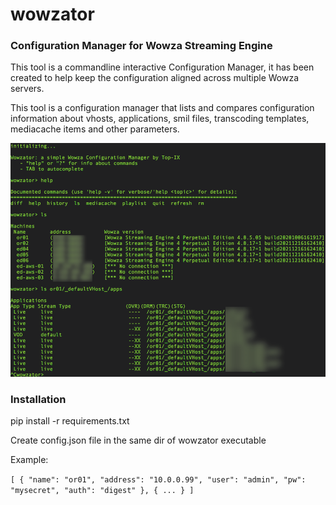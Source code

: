 # wowzator
### Configuration Manager for Wowza Streaming Engine

This tool is a commandline interactive Configuration Manager, it has been created to help keep the configuration aligned across multiple Wowza servers.

This tool is a configuration manager that lists and compares configuration information about vhosts, applications, smil files, transcoding templates, mediacache items and other parameters.

![Wowzator Screenshot](wowzator-screenshot.png)

### Installation
pip install -r requirements.txt

Create config.json file in the same dir of wowzator executable

Example:

`[
	{
		"name": "or01",
		"address": "10.0.0.99",
		"user": "admin",
		"pw": "mysecret",
		"auth": "digest"
	},
  {
  ...
  }
]
`
  
